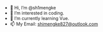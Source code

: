 - 👋 Hi, I’m @sh1mengke
- 👀 I’m interested in coding.
- 🌱 I’m currently learning Vue.
- 📫 My Email: shimengke827@outlook.com

<!---
sh1mengke/sh1mengke is a ✨ special ✨ repository because its `README.md` (this file) appears on your GitHub profile.
You can click the Preview link to take a look at your changes.
--->
